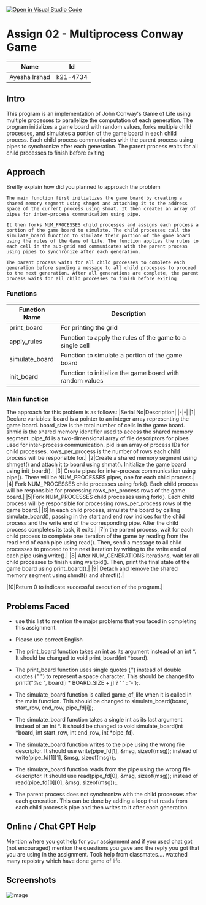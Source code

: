 [![Open in Visual Studio Code](https://classroom.github.com/assets/open-in-vscode-c66648af7eb3fe8bc4f294546bfd86ef473780cde1dea487d3c4ff354943c9ae.svg)](https://classroom.github.com/online_ide?assignment_repo_id=10686574&assignment_repo_type=AssignmentRepo)
# Assign 02 - Multiprocess Conway Game
|Name|Id|
|-|-|
|Ayesha Irshad|k21-4734|


## Intro  
This program is an implementation of John Conway's Game of Life using multiple processes to parallelize the computation of each generation. The program initializes a game board with random values, forks multiple child processes, and simulates a portion of the game board in each child process. Each child process communicates with the parent process using pipes to synchronize after each generation. The parent process waits for all child processes to finish before exiting
## Approach
Breifly explain how did you planned to approach the problem  
```
The main function first initializes the game board by creating a shared memory segment using shmget and attaching it to the address space of the current process using shmat. It then creates an array of pipes for inter-process communication using pipe.

It then forks NUM_PROCESSES child processes and assigns each process a portion of the game board to simulate. The child processes call the simulate_board function to simulate their portion of the game board using the rules of the Game of Life. The function applies the rules to each cell in the sub-grid and communicates with the parent process using pipes to synchronize after each generation.

The parent process waits for all child processes to complete each generation before sending a message to all child processes to proceed to the next generation. After all generations are complete, the parent process waits for all child processes to finish before exiting
```
### Functions
|Function Name|Description|
|-|-|
|print_board|For printing the grid|
|apply_rules	|Function to apply the rules of the game to a single cell|
|simulate_board	|Function to simulate a portion of the game board|
|init_board	|Function to initialize the game board with random values|
### Main function  
The approach for this problem is as follows:
|Serial No|Description|
|-|-|
|1|  Declare variables: board is a pointer to an integer array representing the game board. board_size is the total number of cells in the game board. shmid is the shared memory identifier used to access the shared memory segment. pipe_fd is a two-dimensional array of file descriptors for pipes used for inter-process communication. pid is an array of process IDs for child processes. rows_per_process is the number of rows each child process will be responsible for.|
|2|Create a shared memory segment using shmget() and attach it to board using shmat(). Initialize the game board using init_board().|
|3|    Create pipes for inter-process communication using pipe(). There will be NUM_PROCESSES pipes, one for each child process.|
|4|    Fork NUM_PROCESSES child processes using fork(). Each child process will be responsible for processing rows_per_process rows of the game board.|
|5|Fork NUM_PROCESSES child processes using fork(). Each child process will be responsible for processing rows_per_process rows of the game board.|
|6|    In each child process, simulate the board by calling simulate_board(), passing in the start and end row indices for the child process and the write end of the corresponding pipe. After the child process completes its task, it exits.|
|7|n the parent process, wait for each child process to complete one iteration of the game by reading from the read end of each pipe using read(). Then, send a message to all child processes to proceed to the next iteration by writing to the write end of each pipe using write().|
|8|    After NUM_GENERATIONS iterations, wait for all child processes to finish using waitpid(). Then, print the final state of the game board using print_board().|
|9|    Detach and remove the shared memory segment using shmdt() and shmctl().|

|10|Return 0 to indicate successful execution of the program.|

    
    






## Problems Faced
+ use this list to mention the major problems that you faced in completing this assignment.
+ Please use correct English
+ The print_board function takes an int as its argument instead of an int *. It should be changed to void print_board(int *board).

+ The print_board function uses single quotes ('') instead of double quotes (" ") to represent a space character. This should be changed to printf("%c ", board[i * BOARD_SIZE + j] ? ' ' : '-');.

+ The simulate_board function is called game_of_life when it is called in the main function. This should be changed to simulate_board(board, start_row, end_row, pipe_fd[i]);.

+ The simulate_board function takes a single int as its last argument instead of an int *. It should be changed to void simulate_board(int *board, int start_row, int end_row, int *pipe_fd).

+ The simulate_board function writes to the pipe using the wrong file descriptor. It should use write(pipe_fd[1], &msg, sizeof(msg)); instead of write(pipe_fd[1][1], &msg, sizeof(msg));.

+ The simulate_board function reads from the pipe using the wrong file descriptor. It should use read(pipe_fd[0], &msg, sizeof(msg)); instead of read(pipe_fd[0][0], &msg, sizeof(msg));.

+ The parent process does not synchronize with the child processes after each generation. This can be done by adding a loop that reads from each child process’s pipe and then writes to it after each generation.

## Online / Chat GPT Help
Mention where you got help for your assignment and if you used chat gpt (not encouraged) mention the questions you gave and the reply you got that you are using in the assignment.
Took help from classmates.... watched many repoistry which have done game of life.
## Screenshots
![image](https://github.com/NUCES-Khi/multiprocessconwaygame-AyeshaIrshad1337/assets/104616632/2b1752d1-e1d3-4869-8dd2-a6187a5a7c80)
